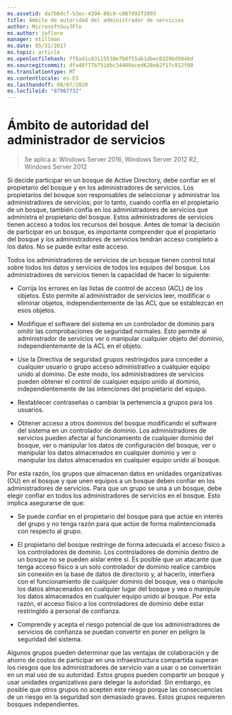 ```yaml
---
ms.assetid: da7b6dcf-53ec-4394-88c0-c087d92f3893
title: Ámbito de autoridad del administrador de servicios
author: MicrosoftGuyJFlo
ms.author: joflore
manager: mtillman
ms.date: 05/31/2017
ms.topic: article
ms.openlocfilehash: ff6a41c83115538e7b0f55ab1dbec0329bd5046d
ms.sourcegitcommit: dfa48f77b751dbc34409aced628eb2f17c912f08
ms.translationtype: MT
ms.contentlocale: es-ES
ms.lasthandoff: 08/07/2020
ms.locfileid: "87967732"
---
```

# <a name="service-administrator-scope-of-authority"></a>Ámbito de autoridad del administrador de servicios

>Se aplica a: Windows Server 2016, Windows Server 2012 R2, Windows Server 2012

Si decide participar en un bosque de Active Directory, debe confiar en el propietario del bosque y en los administradores de servicios. Los propietarios del bosque son responsables de seleccionar y administrar los administradores de servicios; por lo tanto, cuando confía en el propietario de un bosque, también confía en los administradores de servicios que administra el propietario del bosque. Estos administradores de servicios tienen acceso a todos los recursos del bosque. Antes de tomar la decisión de participar en un bosque, es importante comprender que el propietario del bosque y los administradores de servicios tendrán acceso completo a los datos. No se puede evitar este acceso.

Todos los administradores de servicios de un bosque tienen control total sobre todos los datos y servicios de todos los equipos del bosque. Los administradores de servicios tienen la capacidad de hacer lo siguiente:

-   Corrija los errores en las listas de control de acceso (ACL) de los objetos. Esto permite al administrador de servicios leer, modificar o eliminar objetos, independientemente de las ACL que se establezcan en esos objetos.

-   Modifique el software del sistema en un controlador de dominio para omitir las comprobaciones de seguridad normales. Esto permite al administrador de servicios ver o manipular cualquier objeto del dominio, independientemente de la ACL en el objeto.

-   Use la Directiva de seguridad grupos restringidos para conceder a cualquier usuario o grupo acceso administrativo a cualquier equipo unido al dominio. De este modo, los administradores de servicios pueden obtener el control de cualquier equipo unido al dominio, independientemente de las intenciones del propietario del equipo.

-   Restablecer contraseñas o cambiar la pertenencia a grupos para los usuarios.

-   Obtener acceso a otros dominios del bosque modificando el software del sistema en un controlador de dominio. Los administradores de servicios pueden afectar al funcionamiento de cualquier dominio del bosque, ver o manipular los datos de configuración del bosque, ver o manipular los datos almacenados en cualquier dominio y ver o manipular los datos almacenados en cualquier equipo unido al bosque.

Por esta razón, los grupos que almacenan datos en unidades organizativas (OU) en el bosque y que unen equipos a un bosque deben confiar en los administradores de servicios. Para que un grupo se una a un bosque, debe elegir confiar en todos los administradores de servicios en el bosque. Esto implica asegurarse de que:

-   Se puede confiar en el propietario del bosque para que actúe en interés del grupo y no tenga razón para que actúe de forma malintencionada con respecto al grupo.

-   El propietario del bosque restringe de forma adecuada el acceso físico a los controladores de dominio. Los controladores de dominio dentro de un bosque no se pueden aislar entre sí. Es posible que un atacante que tenga acceso físico a un solo controlador de dominio realice cambios sin conexión en la base de datos de directorio y, al hacerlo, interfiera con el funcionamiento de cualquier dominio del bosque, vea o manipule los datos almacenados en cualquier lugar del bosque y vea o manipule los datos almacenados en cualquier equipo unido al bosque. Por esta razón, el acceso físico a los controladores de dominio debe estar restringido a personal de confianza.

-   Comprende y acepta el riesgo potencial de que los administradores de servicios de confianza se puedan convertir en poner en peligro la seguridad del sistema.

Algunos grupos pueden determinar que las ventajas de colaboración y de ahorro de costos de participar en una infraestructura compartida superan los riesgos que los administradores de servicio van a usar o se convertirán en un mal uso de su autoridad. Estos grupos pueden compartir un bosque y usar unidades organizativas para delegar la autoridad. Sin embargo, es posible que otros grupos no acepten este riesgo porque las consecuencias de un riesgo en la seguridad son demasiado graves. Estos grupos requieren bosques independientes.



